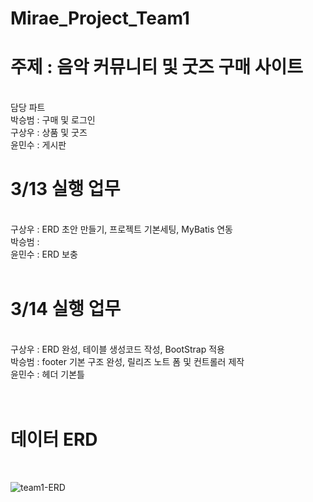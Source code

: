 # Mirae_Project_Team1 <br>

<h1>주제 : 음악 커뮤니티 및 굿즈 구매 사이트</h1> <br>
담당 파트<br>
박승범 : 구매 및 로그인<br>
구상우 : 상품 및 굿즈<br>
윤민수 : 게시판<br>

<h1>3/13 실행 업무</h1><br>
구상우 : ERD 초안 만들기, 프로젝트 기본세팅, MyBatis 연동<br>
박승범 : <br>
윤민수 : ERD 보충<br><br>

<h1>3/14 실행 업무</h1><br>
구상우 : ERD 완성, 테이블 생성코드 작성, BootStrap 적용 <br>
박승범 : footer 기본 구조 완성, 릴리즈 노트 폼 및 컨트롤러 제작<br>
윤민수 : 헤더 기본틀<br><br><br>


<h1>데이터 ERD</h1> <br>

![team1-ERD](https://user-images.githubusercontent.com/109846153/224895455-d479d7b3-48fb-4836-b316-49c6cb6d5b68.png)

